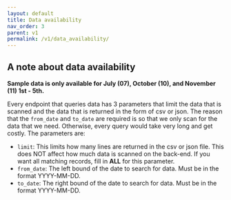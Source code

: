 ```yaml
---
layout: default
title: Data availability
nav_order: 3
parent: v1
permalink: /v1/data_availability/
---
```


## A note about data availability

**Sample data is only available for July (07), October (10), and November (11) 1st - 5th.**


Every endpoint that queries data has 3 parameters that limit the data that is scanned and the data that is returned in the form of csv or json.  The reason that the `from_date` and `to_date` are required is so that we only scan for the data that we need.  Otherwise, every query would take very long and get costly. The parameters are:

- `limit`:   This limits how many lines are returned in the csv or json file.  This does NOT affect how much data is scanned on the back-end.  If you want all matching records, fill in **ALL** for this parameter.
- `from_date`: The left bound of the date to search for data.  Must be in the format YYYY-MM-DD.
- `to_date`:  The right bound of the date to search for data.  Must be in the format YYYY-MM-DD.